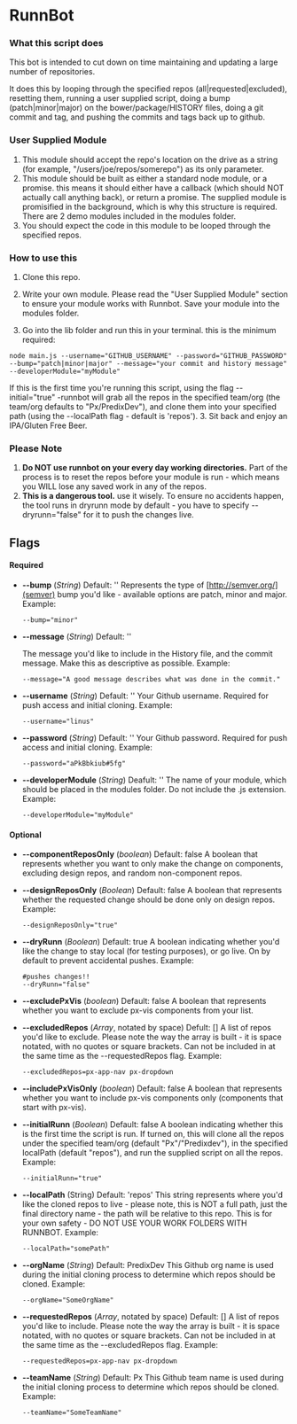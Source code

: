 # RunnBot

### What this script does
This bot is intended to cut down on time maintaining and updating a large number of repositories.

It does this by looping through the specified repos (all|requested|excluded), resetting them, running a user supplied script, doing a bump (patch|minor|major) on  the bower/package/HISTORY files, doing a git commit and tag, and pushing the commits and tags back up to github.


### User Supplied Module

  1. This module should accept the repo's location on the drive as a string (for example, "/users/joe/repos/somerepo") as its only parameter.
  2. This module should be built as either a standard node module, or a promise. this means it should either have a callback (which should NOT actually call anything back), or return a promise. The supplied module is promisified in the background, which is why this structure is required. There are 2 demo modules included in the modules folder.
  3. You should expect the code in this module to be looped through the specified repos.

### How to use this
1. Clone this repo.
2. Write your own module. Please read the "User Supplied Module" section to ensure your module works with Runnbot. Save your module into the modules folder.

3. Go into the lib folder and run this in your terminal. this is the minimum required:

  ```
  node main.js --username="GITHUB_USERNAME" --password="GITHUB_PASSWORD" --bump="patch|minor|major" --message="your commit and history message" --developerModule="myModule"
  ```
  If this is the first time you're running this script, using the flag --initial="true" -runnbot will grab all the repos in the specified team/org (the team/org defaults to "Px/PredixDev"), and clone them into your specified path (using the --localPath flag - default is 'repos').
3. Sit back and enjoy an IPA/Gluten Free Beer.

### Please Note

1. **Do NOT use runnbot on your every day working directories.**
 Part of the process is to reset the repos before your module is run - which means you WILL lose any saved work in any of the repos.
2. **This is a dangerous tool.** use it wisely. To ensure no accidents happen, the tool runs in dryrunn mode by default - you have to specify --dryrunn="false" for it to push the changes live.

## Flags
#### Required
* **--bump** (*String*) Default: ''
  Represents the type of [http://semver.org/](semver) bump you'd like - available options are patch, minor and major.
  Example:
  ```
  --bump="minor"
  ```

* **--message** (*String*) Default: ''

  The message you'd like to include in the History file, and the commit message. Make this as descriptive as possible.
  Example:
  ```
  --message="A good message describes what was done in the commit."
  ```

* **--username** (*String*) Default: ''
  Your Github username. Required for push access and initial cloning.
  Example:
  ```
  --username="linus"
  ```

* **--password** (*String*) Default: ''
  Your Github password. Required for push access and initial cloning.
  Example:
  ```
  --password="aPkBbkiub#5fg"
  ```

* **--developerModule** (*String*) Deafult: ''
  The name of your module, which should be placed in the modules folder. Do not include the .js extension.
  Example:
  ```
  --developerModule="myModule"
  ```

#### Optional

* **--componentReposOnly** (*boolean*) Default: false
  A boolean that represents whether you want to only make the change on components, excluding design repos, and random non-component repos.

* **--designReposOnly** (*Boolean*) Default: false
  A boolean that represents whether the requested change should be done only on design repos.
  Example:
  ```
  --designReposOnly="true"
  ```

* **--dryRunn** (*Boolean*) Default: true
  A boolean indicating whether you'd like the change to stay local (for testing purposes), or go live. On by default to prevent accidental pushes.
  Example:
  ```
  #pushes changes!!
  --dryRunn="false"
  ```

* **--excludePxVis** (*boolean*) Default: false
  A boolean that represents whether you want to exclude px-vis components from your list.

* **--excludedRepos** (*Array*, notated by space) Defult: []
  A list of repos you'd like to exclude. Please note the way the array is built - it is space notated, with no quotes or square brackets. Can not be included in at the same time as the --requestedRepos flag.
  Example:
  ```
  --excludedRepos=px-app-nav px-dropdown
  ```

* **--includePxVisOnly** (*boolean*) Default: false
  A boolean that represents whether you want to include px-vis components only (components that start with px-vis).

* **--initialRunn** (*Boolean*) Default: false
  A boolean indicating whether this is the first time the script is run. If turned on, this will clone all the repos under the specified team/org (default "Px"/"Predixdev"), in the specified localPath (default "repos"), and run the supplied script on all the repos.
  Example:
  ```
  --initialRunn="true"
  ```

* **--localPath** (String) Default: 'repos'
  This string represents where you'd like the cloned repos to live - please note, this is NOT a full path, just the final directory name - the path will be relative to this repo. This is for your own safety - DO NOT USE YOUR WORK FOLDERS WITH RUNNBOT.
  Example:
  ```
  --localPath="somePath"
  ```
* **--orgName** (*String*) Default: PredixDev
  This Github org name is used during the initial cloning process to determine which repos should be cloned.
  Example:
  ```
  --orgName="SomeOrgName"
  ```

* **--requestedRepos** (*Array*, notated by space) Default: []
  A list of repos you'd like to include. Please note the way the array is built - it is space notated, with no quotes or square brackets. Can not be included in at the same time as the --excludedRepos flag.
  Example:
  ```
  --requestedRepos=px-app-nav px-dropdown
  ```

* **--teamName** (*String*) Default: Px
  This Github team name is used during the initial cloning process to determine which repos should be cloned.
  Example:
  ```
  --teamName="SomeTeamName"
  ```
